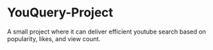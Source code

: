 # YouQuery-Project
A small project where it can deliver efficient youtube search based on popularity, likes, and view count.
